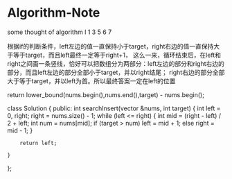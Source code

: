 # Algorithm-Note
some thought of algorithm 
l
1 3 5 6  7
 
根据if的判断条件，left左边的值一直保持小于target，right右边的值一直保持大于等于target，而且left最终一定等于right+1，
这么一来，循环结束后，在left和right之间画一条竖线，恰好可以把数组分为两部分：left左边的部分和right右边的部分，而且left左边的部分全部小于target，并以right结尾；
right右边的部分全部大于等于target，并以left为首。所以最终答案一定在left的位置

return lower_bound(nums.begin(),nums.end(),target) - nums.begin();

class Solution {
public:
    int searchInsert(vector<int> &nums, int target) {
        int left = 0, right;
        right = nums.size() - 1;
        while (left <= right) {
            int mid = (right - left) / 2 + left;
            int num = nums[mid];
            if (target > num)
                left = mid + 1;
            else
                right = mid - 1;
        }

        return left;

    }
};
